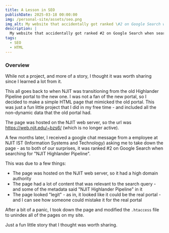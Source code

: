 ```yaml
---
title: A Lesson in SEO
publishDate: 2025-03-18 00:00:00
img: /personal-site/assets/seo.png
img_alt: My website that accidentally got ranked \#2 on Google Search when searching for "NJIT Highlander Pipeline"
description: |
  My website that accidentally got ranked #2 on Google Search when searching for "NJIT Highlander Pipeline"
tags:
  - SEO
  - HTML
---
```


### Overview

While not a project, and more of a story, I thought it was worth sharing since I learned a lot from it.

This all goes back to when NJIT was transitioning from the old Highlander Pipeline portal to the new one.
I was not a fan of the new portal, so I decided to make a simple HTML page that mimicked the old portal.
This was just a fun little project that I did in my free time - and included all the non-dynamic data that the old portal had.

The page was hosted on the NJIT web server, so the url was https://web.njit.edu/~bzs6/ (which is no longer active).

A few months later, I received a google chat message from a employee at NJIT IST (Information Systems and Technology) asking me to take down the page - as to both of our surprises, it was ranked \#2 on Google Search when searching for "NJIT Highlander Pipeline".

This was due to a few things:

- The page was hosted on the NJIT web server, so it had a high domain authority
- The page had a lot of content that was relevant to the search query - and some of the metadata said "NJIT Highlander Pipeline" in it
- The page looked "legit" - as in, it looked like it could be the real portal - and I can see how someone could mistake it for the real portal

After a bit of a panic, I took down the page and modified the `.htaccess` file to unindex all of the pages on my site.

Just a fun little story that I thought was worth sharing.
